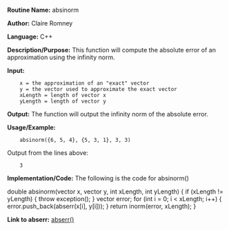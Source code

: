 **Routine Name:**       absinorm

**Author:** Claire Romney

**Language:** C++

**Description/Purpose:** This function will compute the absolute error of an approximation using the infinity norm.

**Input:** 
        
        x = the approximation of an "exact" vector
        y = the vector used to approximate the exact vector
        xLength = length of vector x
        yLength = length of vector y
        
**Output:** The function will output the infinity norm of the absolute error.

**Usage/Example:**

        absinorm({6, 5, 4}, {5, 3, 1}, 3, 3)
       
Output from the lines above:

        3
  
**Implementation/Code:** The following is the code for absinorm()

  double absinorm(vector<double> x, vector<double> y, int xLength, int yLength) {
	  if (xLength != yLength) {
		  throw exception();
	  }
	  vector<double> error;
	  for (int i = 0; i < xLength; i++) {
		  error.push_back(abserr(x[i], y[i]));
	  }
	  return inorm(error, xLength);
  }
    
**Link to abserr:**
  [abserr()](abserr.md)
